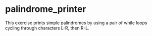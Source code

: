 # palindrome_printer
This exercise prints simple palindromes by using a pair of while loops cycling through characters L-R, then R-L.
